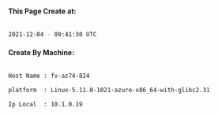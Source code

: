 
   
#### This Page Create at:

```bash

2021-12-04 - 09:41:30 UTC

```

#### Create By Machine:

```bash

Host Name : fv-az74-824

platform  : Linux-5.11.0-1021-azure-x86_64-with-glibc2.31

Ip Local  : 10.1.0.19

```


